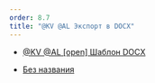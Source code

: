 ```yaml
---
order: 8.7
title: "@KV @AL Экспорт в DOCX"
---
```


-  [@KV @AL \[open\] Шаблон DOCX](./../../../oct-2024/new-article/template-docx)

-  [Без названия](./../../../sep-2024/kv-al-export-v-docx/new-article)